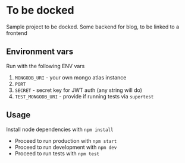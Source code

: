 # To be docked

Sample project to be docked. Some backend for blog, to be linked to a frontend

## Environment vars
Run with the following ENV vars
1. `MONGODB_URI` - your own mongo atlas instance
2. `PORT`
3. `SECRET` - secret key for JWT auth (any string will do)
4. `TEST_MONGODB_URI` - provide if running tests via `supertest`


## Usage

Install node dependencies with `npm install`

- Proceed to run production with `npm start`
- Proceed to run development with `npm dev`
- Proceed to run tests with `npm test`

